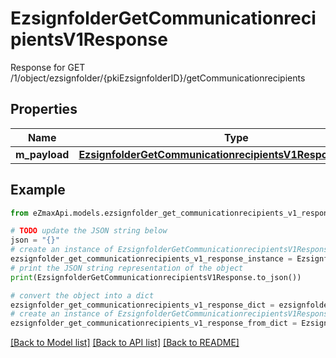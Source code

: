 # EzsignfolderGetCommunicationrecipientsV1Response

Response for GET /1/object/ezsignfolder/{pkiEzsignfolderID}/getCommunicationrecipients

## Properties

Name | Type | Description | Notes
------------ | ------------- | ------------- | -------------
**m_payload** | [**EzsignfolderGetCommunicationrecipientsV1ResponseMPayload**](EzsignfolderGetCommunicationrecipientsV1ResponseMPayload.md) |  | 

## Example

```python
from eZmaxApi.models.ezsignfolder_get_communicationrecipients_v1_response import EzsignfolderGetCommunicationrecipientsV1Response

# TODO update the JSON string below
json = "{}"
# create an instance of EzsignfolderGetCommunicationrecipientsV1Response from a JSON string
ezsignfolder_get_communicationrecipients_v1_response_instance = EzsignfolderGetCommunicationrecipientsV1Response.from_json(json)
# print the JSON string representation of the object
print(EzsignfolderGetCommunicationrecipientsV1Response.to_json())

# convert the object into a dict
ezsignfolder_get_communicationrecipients_v1_response_dict = ezsignfolder_get_communicationrecipients_v1_response_instance.to_dict()
# create an instance of EzsignfolderGetCommunicationrecipientsV1Response from a dict
ezsignfolder_get_communicationrecipients_v1_response_from_dict = EzsignfolderGetCommunicationrecipientsV1Response.from_dict(ezsignfolder_get_communicationrecipients_v1_response_dict)
```
[[Back to Model list]](../README.md#documentation-for-models) [[Back to API list]](../README.md#documentation-for-api-endpoints) [[Back to README]](../README.md)


